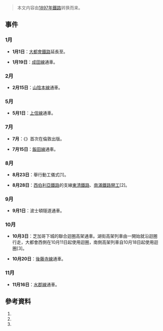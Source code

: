 > 本文内容由[1897年鐵路](https://zh.wikipedia.org/wiki/1897年鐵路)转换而来。


## 事件

### 1月

  - **1月1日**：[大都會鐵路](../Page/大都會鐵路.md "wikilink")延長至。

  - **1月19日**：[成田線](../Page/成田線.md "wikilink")通車。

### 2月

  - **2月15日**：[山陰本線](../Page/山陰本線.md "wikilink")通車。

### 5月

  - **5月1日**：[上信線](../Page/上信線.md "wikilink")通車。

### 7月

  - **7月**：《》首次在倫敦出版。

  - **7月15日**：[飯田線](../Page/飯田線.md "wikilink")通車。

### 8月

  - **8月23日**：舉行動工儀式\[1\]。

  - **8月28日**：[西伯利亞鐵路](../Page/西伯利亞鐵路.md "wikilink")的支線[東清鐵路](../Page/東清鐵路.md "wikilink")、[南滿鐵路開工](https://zh.wikipedia.org/wiki/南滿鐵路 "wikilink")\[2\]。

### 9月

  - **9月1日**：波士頓隧道通車。

### 10月

  - **10月3日**：芝加哥下城的聯合迴圈高架通車。湖街高架列車由一開始就沿迴圈行走，大都會西側在10月11日起使用迴圈，南側高架列車自10月18日起使用迴圈\[3\]。

  - **10月20日**：[後藤寺線](../Page/後藤寺線.md "wikilink")通車。

### 11月

  - **11月16日**：[水郡線](../Page/水郡線.md "wikilink")通車。

## 參考資料

1.
2.
3.